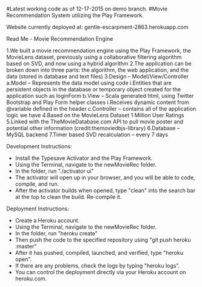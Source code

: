 #Latest working code as of 12-17-2015 on demo branch.
#Movie Recommendation System utilizing the Play Framework.

Website currently deployed at: gentle-escarpment-2863.herokuapp.com

Read Me - Movie Recommendation Engine

1.We built a movie recommendation engine using the Play Framework, the MovieLens dataset, previously using a collaborative filtering algorithm based on SVD, and now using a hybrid algorithm
2.The application can be broken down into three parts: the algorithm, the web application, and the data (stored in database and text files)
3.Design – Model/View/Controller
  a.Model – Represents the data model using code
    i.Entities that are persistent objects in the database or temporary object created for the application such as loginForm
  b.View – Scala generated html, using Twitter Bootstrap and Play Form helper classes
    i.Receives dynamic content from @variable defined in the header
  c.Controller – contains all of the application logic we have
4.Based on the MovieLens Dataset 1 Million User Ratings
5.Linked with the TheMovieDatabase.com API to pull movie poster and potential other information (credit:themoviedbjs-library)
6.Database – MySQL backend
7.Timer based SVD recalculation – every 7 days

Development Instructions:
- Install the Typesave Activator and the Play Framework.
- Using the Terminal, navigate to the newMovieRec folder.
- In the folder, run "./activator ui"
- The activator will open up in your browser, and you will be able to code, compile, and run.
- After the activator builds when opened, type "clean" into the search bar at the top to clean the build. Re-compile it.

Deployment Instructions:
- Create a Heroku account.
- Using the Terminal, navigate to the newMovieRec folder.
- In the folder, run "heroku create"
- Then push the code to the specified repository using "git push heroku <local branch>:master"
- After it has pushed, compiled, launched, and verified, type "heroku open".
- If there are any problems, check the logs by typing "heroku logs".
- You can control the deployment directly via your Heroku account on heroku.com.
